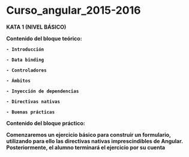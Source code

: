 # Curso_angular_2015-2016

<b>KATA 1 (NIVEL BÁSICO)<b>

<b>Contenido del bloque teórico:</b>

    - Introducción
    
    - Data binding
    
    - Controladores
    
    - Ámbitos
    
    - Inyección de dependencias
    
    - Directivas nativas
    
    - Buenas prácticas
    

<b>Contenido del bloque práctico:</b>

Comenzaremos un ejercicio básico para construir un formulario, utilizando para ello las directivas nativas imprescindibles de Angular. Posteriormente, el alumno terminará el ejercicio por su cuenta
